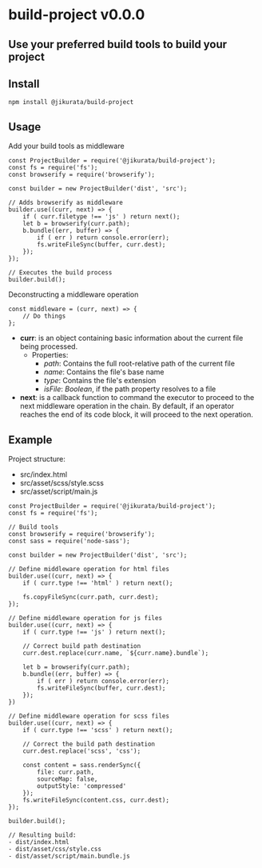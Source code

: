 # build-project v0.0.0
Use your preferred build tools to build your project
---
## Install
```
npm install @jikurata/build-project
```
## Usage
Add your build tools as middleware
```
const ProjectBuilder = require('@jikurata/build-project');
const fs = require('fs');
const browserify = require('browserify');

const builder = new ProjectBuilder('dist', 'src');

// Adds browserify as middleware
builder.use((curr, next) => {
    if ( curr.filetype !== 'js' ) return next();
    let b = browserify(curr.path);
    b.bundle((err, buffer) => {
        if ( err ) return console.error(err);
        fs.writeFileSync(buffer, curr.dest);
    });
});

// Executes the build process
builder.build();
```
Deconstructing a middleware operation
```
const middleware = (curr, next) => {
    // Do things
};
```
- **curr**: is an object containing basic information about the current file being processed.
    - Properties:
        - *path*: Contains the full root-relative path of the current file
        - *name*: Contains the file's base name
        - *type*: Contains the file's extension
        - *isFile*: *Boolean*, if the path property resolves to a file
- **next**: is a callback function to command the executor to proceed to the next middleware operation in the chain. By default, if an operator reaches the end of its code block, it will proceed to the next operation.

## Example
Project structure:
- src/index.html
- src/asset/scss/style.scss
- src/asset/script/main.js
```
const ProjectBuilder = require('@jikurata/build-project');
const fs = require('fs');

// Build tools
const browserify = require('browserify');
const sass = require('node-sass');

const builder = new ProjectBuilder('dist', 'src');

// Define middleware operation for html files
builder.use((curr, next) => {
    if ( curr.type !== 'html' ) return next();

    fs.copyFileSync(curr.path, curr.dest);
});

// Define middleware operation for js files
builder.use((curr, next) => {
    if ( curr.type !== 'js' ) return next();

    // Correct build path destination
    curr.dest.replace(curr.name, `${curr.name}.bundle`);

    let b = browserify(curr.path);
    b.bundle((err, buffer) => {
        if ( err ) return console.error(err);
        fs.writeFileSync(buffer, curr.dest);
    });
})

// Define middleware operation for scss files
builder.use((curr, next) => {
    if ( curr.type !== 'scss' ) return next();
    
    // Correct the build path destination
    curr.dest.replace('scss', 'css');

    const content = sass.renderSync({
        file: curr.path,
        sourceMap: false,
        outputStyle: 'compressed'
    });
    fs.writeFileSync(content.css, curr.dest);
});

builder.build();

// Resulting build:
- dist/index.html
- dist/asset/css/style.css
- dist/asset/script/main.bundle.js
```

